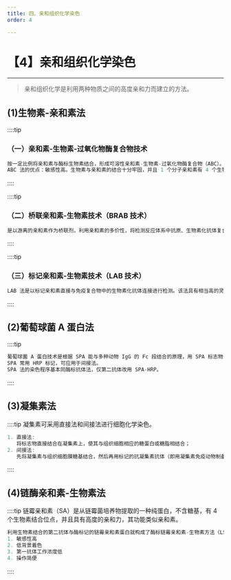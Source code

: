 ```yaml
---
title: 四、亲和组织化学染色
order: 4

---
```


# 【4】亲和组织化学染色

<kaodian :text="'免疫学检验记忆卡'" />

<!-- ###### 第十三章 免疫组织化学技术

> 临床免疫学检验 -->

<beitiM/>

---

> 亲和组织化学是利用两种物质之间的高度亲和力而建立的方法。

## (1)生物素-亲和素法

<son :text="'免疫学检验记忆卡'" text147="(1)生物素-亲和素法" :textOption="[['了解','专业实践能力'],['了解','专业实践能力'],['掌握','专业实践能力']]" />

::::tip

### （一）亲和素-生物素-过氧化物酶复合物技术

```js
按一定比例将亲和素与酶标生物素结合，形成可溶性亲和素-生物素-过氧化物酶复合物（ABC）。当其与检测反应体系中的生物素化抗体（直接法）或生物素化第二抗体（间接法）相遇时，ABC 中未饱和的亲和素结合部位即可与抗体上的生物素结合，使抗原抗体反应体系与 ABC 标记体系连成一体进行检测。
ABC 法的优点：敏感性高。生物素与亲和素的结合十分牢固，并且 1 个分子亲和素有 4 个生物素结合位点，可以分别和生物素化的抗体和酶结合，1 个过氧化物酶或免疫球蛋白分子又可结合多个生物素分子，从而形成网络状复合物。此外，ABC 法尚具有亲和力强、特异性高、第一抗体和第二抗体工作浓度低、操作时间短、可以多重标记等特点。
```

::::

::::tip

### （二）桥联亲和素-生物素技术（BRAB 技术）

```js
是以游离的亲和素作为桥联剂，利用亲和素的多价性，将检测反应体系中抗原、生物素化抗体复合物与标记生物素（如酶标生物素）联结起来，达到检测反应分子的目的。
```

::::

::::tip

### （三）标记亲和素-生物素技术（LAB 技术）

```js
LAB 法是以标记亲和素直接与免疫复合物中的生物素化抗体连接进行检测。该法具有相当高的灵敏度，由于省略了加标记生物素步骤，操作较 BRAB 法简便。间接 LAB 法采用的是生物素化的第二抗体，可以进一步提高检测灵敏度。
```

::::

## (2)葡萄球菌 A 蛋白法

<son :text="'免疫学检验记忆卡'" text148="(2)葡萄球菌 A蛋白法" :textOption="[['了解','专业实践能力'],['了解','专业实践能力'],['掌握','专业实践能力']]" />

::::tip

```js
葡萄球菌 A 蛋白技术是根据 SPA 能与多种动物 IgG 的 Fc 段结合的原理，用 SPA 标志物（酶、荧光素、放射性物质等）显示抗原与抗体结合反应的免疫检测实验。
SPA 常用 HRP 标记，可应用于间接法。
SPA 法的染色程序基本同酶标抗体法，仅第二抗体改用 SPA-HRP。
```

::::

## (3)凝集素法

<son :text="'免疫学检验记忆卡'" text149="(3)凝集素法" :textOption="[['了解','专业实践能力'],['了解','专业实践能力'],['掌握','专业实践能力']]" />

::::tip
凝集素可采用直接法和间接法进行细胞化学染色。

```js
1. 直接法:
   将标志物直接结合在凝集素上，使其与组织细胞相应的糖蛋白或糖脂相结合；
2. 间接法:
   先将凝集素与组织细胞膜糖基结合，然后再用标记的抗凝集素抗体（即用凝集素免疫动物制备抗凝集素抗体）与结合在细胞上的凝集素反应。
```

::::

## (4)链酶亲和素-生物素法

<son :text="'免疫学检验记忆卡'" text150="(4)链酶亲和素-生物素法" :textOption="[['了解','专业实践能力'],['了解','专业实践能力'],['掌握','专业实践能力']]" />

::::tip
链霉亲和素（SA）是从链霉菌培养物提取的一种纯蛋白，不含糖基，有 4 个生物素结合位点，并且具有高度的亲和力，其功能类似亲和素。

```js
利用生物素结合的第二抗体与酶标记的链霉亲和素蛋白就构成了酶标链霉亲和素-生物素方法（LSAB）。
1. 敏感性高
2. 低背景着色
3. 第一抗体工作浓度低
4. 操作简便
```

::::
